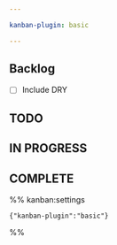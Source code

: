```yaml
---

kanban-plugin: basic

---
```


## Backlog

- [ ] Include DRY


## TODO



## IN PROGRESS



## COMPLETE





%% kanban:settings
```
{"kanban-plugin":"basic"}
```
%%